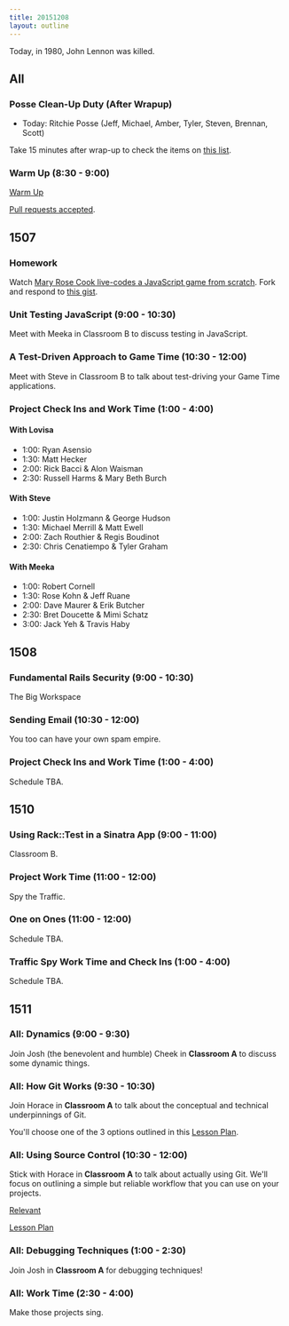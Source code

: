 ```yaml
---
title: 20151208
layout: outline
---
```


Today, in 1980, John Lennon was killed.

## All

### Posse Clean-Up Duty (After Wrapup)

* Today: Ritchie Posse (Jeff, Michael, Amber, Tyler, Steven, Brennan, Scott)

Take 15 minutes after wrap-up to check the items on [this list](https://gist.github.com/rwarbelow/f5cfe4333402d043ef2e).

### Warm Up (8:30 - 9:00)

[Warm Up](https://thewarmup.herokuapp.com)

[Pull requests accepted](https://github.com/mikedao/the-warm-up).


## 1507

### Homework

Watch [Mary Rose Cook live-codes a JavaScript game from scratch][mrc]. Fork and respond to [this gist][mrcq].

[mrc]: https://vimeo.com/105955605
[mrcq]: https://gist.github.com/stevekinney/353182d7cd10fb4a5b27

### Unit Testing JavaScript (9:00 - 10:30)

Meet with Meeka in Classroom B to discuss testing in JavaScript.

### A Test-Driven Approach to Game Time (10:30 - 12:00)

Meet with Steve in Classroom B to talk about test-driving your Game Time applications.

### Project Check Ins and Work Time (1:00 - 4:00)

#### With Lovisa

* 1:00: Ryan Asensio
* 1:30: Matt Hecker
* 2:00: Rick Bacci & Alon Waisman
* 2:30: Russell Harms & Mary Beth Burch

#### With Steve

* 1:00: Justin Holzmann & George Hudson
* 1:30: Michael Merrill & Matt Ewell
* 2:00: Zach Routhier & Regis Boudinot
* 2:30: Chris Cenatiempo & Tyler Graham

#### With Meeka

* 1:00: Robert Cornell
* 1:30: Rose Kohn & Jeff Ruane
* 2:00: Dave Maurer & Erik Butcher
* 2:30: Bret Doucette & Mimi Schatz
* 3:00: Jack Yeh & Travis Haby

## 1508

### Fundamental Rails Security (9:00 - 10:30)

The Big Workspace

### Sending Email (10:30 - 12:00)

You too can have your own spam empire.

### Project Check Ins and Work Time (1:00 - 4:00)

Schedule TBA.


## 1510

### Using Rack::Test in a Sinatra App (9:00 - 11:00)

Classroom B.

### Project Work Time (11:00 - 12:00)

Spy the Traffic.

### One on Ones (11:00 - 12:00)

Schedule TBA.

### Traffic Spy Work Time and Check Ins (1:00 - 4:00)

Schedule TBA.


## 1511

### All: Dynamics (9:00 - 9:30)

Join Josh (the benevolent and humble) Cheek in **Classroom A** to discuss some dynamic things.

### All: How Git Works (9:30 - 10:30)

Join Horace in **Classroom A** to talk about the conceptual
and technical underpinnings of Git.

You'll choose one of the 3 options outlined in this [Lesson Plan](https://github.com/turingschool/lesson_plans/blob/master/ruby_01-object_oriented_programming_with_ruby/choose_your_own_adventure_intro_to_git.markdown).

### All: Using Source Control (10:30 - 12:00)

Stick with Horace in **Classroom A** to talk about
actually using Git. We'll focus on outlining a simple but reliable
workflow that you can use on your projects.

[Relevant](https://xkcd.com/1597/)

[Lesson Plan](https://github.com/turingschool/lesson_plans/blob/master/ruby_01-object_oriented_programming_with_ruby/intro_to_git.markdown#a-basic-git-workflow)

### All: Debugging Techniques (1:00 - 2:30)

Join Josh in **Classroom A** for debugging techniques!

### All: Work Time (2:30 - 4:00)

Make those projects sing.
